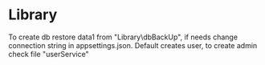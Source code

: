 # Library
 
To create db restore data1 from "Library\dbBackUp", if needs change connection string in appsettings.json.
Default creates user, to create admin check file "userService" 
